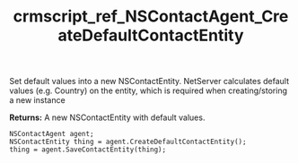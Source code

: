 ﻿---
title: crmscript_ref_NSContactAgent_CreateDefaultContactEntity
description: NSContactEntity CreateDefaultContactEntity()
intellisense: NSContactAgent.CreateDefaultContactEntity
keywords: NSContactAgent,CreateDefaultContactEntity
so.topic: reference
---
	  
Set default values into a new NSContactEntity.
NetServer calculates default values (e.g. Country) on the entity, which is required when creating/storing a new instance
	  
**Returns:** A new NSContactEntity with default values.

```crmscript
NSContactAgent agent;
NSContactEntity thing = agent.CreateDefaultContactEntity();
thing = agent.SaveContactEntity(thing);
```


